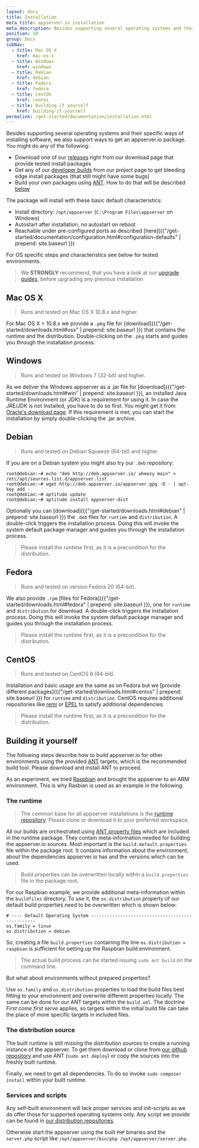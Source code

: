 ```yaml
---
layout: docs
title: Installation
meta_title: appserver.io installation
meta_description: Besides supporting several operating systems and their specific ways of installing software, we also support several ways of getting this software.
position: 10
group: Docs
subNav:
  - title: Mac OS X
    href: mac-os-x
  - title: Windows
    href: windows
  - title: Debian
    href: debian
  - title: Fedora
    href: fedora
  - title: CentOS
    href: centos
  - title: Building it yourself
    href: building-it-yourself
permalink: /get-started/documentation/installation.html
---
```


Besides supporting several operating systems and their specific ways of installing software, we
also support ways to get an appserver.io package. You might do any of the following:

* Download one of our [releases](http://appserver.io/get-started/downloads.html) right from our download page
  that provide tested install packages
* Get any of our [developer builds](<http://builds.appserver.io/>) from our project page to get bleeding edge install
  packages (that still might have some bugs)
* Build your own packages using [ANT](<http://ant.apache.org/>). How to do that will be described [below](#building-it-yourself)

The package will install with these basic default characteristics:

* Install directory: `/opt/appserver` (`C:\Program Files\appserver` on Windows)
* Autostart after installation, no autostart on reboot
* Reachable under pre-configured ports as described [here]({{"/get-started/documentation/configuration.html#configuration-defaults" | prepend: site.baseurl }})

For OS specific steps and characteristics see below for tested environments.

> We **STRONGLY** recommend, that you have a look at our [upgrade guides](https://github.com/appserver-io/appserver/search?utf8=%E2%9C%93&q=UPGRADE+in%3Apath&type=Code), before upgrading any previous installation

## Mac OS X

> Runs and tested on Mac OS X 10.8.x and higher.

For Mac OS X > 10.8.x we provide a `.pkg` file for [download]({{"/get-started/downloads.html#osx" | prepend: site.baseurl }}) that contains the runtime and the distribution. Double-clicking on the `.pkg` starts and guides you through the installation process.

## Windows

> Runs and tested on Windows 7 (32-bit) and higher.

As we deliver the Windows appserver as a .jar file for [download]({{"/get-started/downloads.html#win" | prepend: site.baseurl }}), an installed Java Runtime Environment (or JDK) is a requirement for using it. In case the JRE/JDK is not installed, you have to do so
first. You might get it from [Oracle's download page](<http://www.oracle.com/technetwork/java/javase/downloads/jre7-downloads-1880261.html>).
If this requirement is met, you can start the installation by simply double-clicking the .jar archive.

## Debian

> Runs and tested on Debian Squeeze (64-bit) and higher.

If you are on a Debian system you might also try our `.deb` repository:

```
root@debian:~# echo "deb http://deb.appserver.io/ wheezy main" > /etc/apt/sources.list.d/appserver.list
root@debian:~# wget http://deb.appserver.io/appserver.gpg -O - | apt-key add -
root@debian:~# aptitude update
root@debian:~# aptitude install appserver-dist
```

Optionally you can [download]({{"/get-started/downloads.html#debian" | prepend: site.baseurl }}) the `.deb` files for `runtime` and `distribution`. A double-click triggers the installation process. Doing this will invoke the system default package manager and guides you through the installation process. 

> Please install the runtime first, as it is a precondition for the distribution.

## Fedora

> Runs and tested on version Fedora 20 (64-bit).

We  also provide `.rpm` [files for Fedora]({{"/get-started/downloads.html#fedora" | prepend: site.baseurl }}), one for `runtime` and `distribution` for download. A double-click triggers the installation process. Doing this will invoke the system default package manager and guides you through the installation process. 

> Please install the runtime first, as it is a precondition for the distribution.

## CentOS

> Runs and tested on CentOS 6 (64-bit).

Installation and basic usage are the same as on Fedora but we [provide different packages]({{"/get-started/downloads.html#centos" | prepend: site.baseurl }}) for `runtime` and `distribution`. CentOS requires additional repositories like [remi](<http://rpms.famillecollet.com/>) or [EPEL](<http://fedoraproject.org/wiki/EPEL>) to satisfy additional dependencies.

> Please install the runtime first, as it is a precondition for the distribution.

## Building it yourself

The following steps describe how to build appserver.io for other environments using the provided [ANT](<http://ant.apache.org/>) targets, which is the recommended build tool.
Please download and install ANT to proceed.

As an experiment, we tried [Raspbian](http://www.raspbian.org/) and brought the appserver to an ARM environment. This is why Rasbian is used as an example in the following.

### The runtime

> The common base for all appserver installations is the [runtime repository](https://github.com/appserver-io-php/runtime). Please clone or download it to your preferred workspace.

All our builds are orchestrated using [ANT property files](http://www.tutorialspoint.com/ant/ant_property_files.htm) which are included in the runtime package. They contain meta-information needed for building the appserver.io sources.
Most important is the `build.default.properties` file within the package root.
It contains information about the environment, about the dependencies appserver.io has and the versions which can be used.

> Build properties can be overwritten locally within a `build.properties` file in the package root.

For our Raspbian example, we provide additional meta-information within the `buildfiles` directory. 
To use it, the `os.distribution` property of our default build properties need to be overwritten which is shown below:

```
# ---- Default Operating System -------------------------------------------------
os.family = linux
os.distribution = debian
```

So, creating a file `build.properties` containing the line `os.distribution = raspbian` is sufficient for setting up the Raspbian build environment.

> The actual build process can be started issuing `sudo ant build` on the command line.

But what about environments without prepared properties?

Use `os.family` and `os.distribution` properties to load the build files best fitting to your environment and overwrite different properties locally.
The same can be done for our ANT targets within the `build.xml`.
The doctrine *First come first serve* applies, so targets within the initial build file can take the place of more specific targets in included files.

### The distribution source

The built runtime is still missing the distribution sources to create a running instance of the appserver.
To get them download or clone from [our github repository](https://github.com/appserver-io/appserver) and use ANT (`sudo ant deploy`) or copy the sources into the freshly built runtime.

Finally, we need to get all dependencies. To do so invoke `sudo composer install` within your built runtime.

### Services and scripts

Any self-built environment will lack proper services and init-scripts as we do offer those for supported operating systems only.
Any script we provide can be found in [our distribution repositories](https://github.com/appserver-io-dist).

Otherwise start the appserver using the built `PHP` binaries and the `server.php` script like `/opt/appserver/bin/php /opt/appserver/server.php`.
